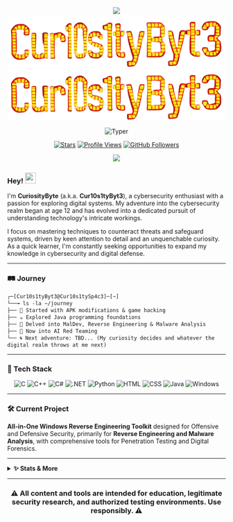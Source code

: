 <div align="center">

  <img src="https://capsule-render.vercel.app/api?type=waving&color=f6c32c&height=80&section=header&text=&fontColor=fff&animation=twinkling" />
  
  <img alt="logo" src="./Images/Logo.png#gh-dark-mode-only" width="650" />
  <img alt="logo" src="./Images/Logo.png#gh-light-mode-only" width="650" />

  <p>
    <img src="https://readme-typing-svg.demolab.com?font=Fira+Code&size=18&duration=2800&pause=1000&color=F6C32C&center=true&vCenter=true&width=720&lines=CyberSecurity+Enthusiast;Malware+Development+%7C+Reverse+Engineering;Windows+Internals+%7C+AI+Red+Teaming;Hyper-Focused+%7C+Unquenchable+Curiosity;K3yb04rd1ng+from+Cur10s1tySp4c3" alt="Typer" />
  </p>

  [![Stars](https://img.shields.io/github/stars/Cur10s1tyByt3?label=Stars&style=flat-square&color=f6c32c&labelColor=2f3429)](https://github.com/Cur10s1tyByt3?tab=repositories)
  [![Profile Views](https://komarev.com/ghpvc/?username=Cur10s1tyByt3&style=flat-square&color=f6c32c&labelColor=2f3429)](https://github.com/Cur10s1tyByt3)
  [![GitHub Followers](https://img.shields.io/github/followers/Cur10s1tyByt3?label=Followers&style=flat-square&color=f6c32c&labelColor=2f3429)](https://github.com/Cur10s1tyByt3?tab=followers)
  
  <img src="https://capsule-render.vercel.app/api?type=waving&color=f6c32c&height=80&section=footer&text=&fontColor=fff&animation=twinkling" />

</div>

### Hey! <img src="https://raw.githubusercontent.com/MartinHeinz/MartinHeinz/master/wave.gif" width="25" height="25" />

I'm **CuriosityByte** (a.k.a. **Cur10s1tyByt3**), a cybersecurity enthusiast with a passion for exploring digital systems. My adventure into the cybersecurity realm began at age 12 and has evolved into a dedicated pursuit of understanding technology's intricate workings.

I focus on mastering techniques to counteract threats and safeguard systems, driven by keen attention to detail and an unquenchable curiosity. As a quick learner, I'm constantly seeking opportunities to expand my knowledge in cybersecurity and digital defense.

---

### 🛤️ Journey

```
┌─[Cur10s1tyByt3@Cur10s1tySp4c3]─[~]
└──╼ ls -la ~/journey
├── 📱 Started with APK modifications & game hacking
├── ☕ Explored Java programming foundations
├── 🦠 Delved into MalDev, Reverse Engineering & Malware Analysis
├── 🧬 Now into AI Red Teaming
└── 🌀 Next adventure: TBD... (My curiosity decides and whatever the digital realm throws at me next)
```

---

### 🧰 Tech Stack

<div align="center">
  <img alt="C" src="https://img.shields.io/badge/-C-F6C32C?style=for-the-badge&logo=c&logoColor=black"/>
  <img alt="C++" src="https://img.shields.io/badge/-C++-F6C32C?style=for-the-badge&logo=cplusplus&logoColor=black"/>
  <img alt="C#" src="https://img.shields.io/badge/-C%23-F6C32C?style=for-the-badge&logo=c-sharp&logoColor=black"/>
  <img alt=".NET" src="https://img.shields.io/badge/-dotNET-F6C32C?style=for-the-badge&logo=dotnet&logoColor=black"/>
  <img alt="Python" src="https://img.shields.io/badge/-Python-F6C32C?style=for-the-badge&logo=python&logoColor=black"/>
  <img alt="HTML" src="https://img.shields.io/badge/-HTML-F6C32C?style=for-the-badge&logo=html5&logoColor=black"/>
  <img alt="CSS" src="https://img.shields.io/badge/-CSS-F6C32C?style=for-the-badge&logo=css&logoColor=black"/>
  <img alt="Java" src="https://img.shields.io/badge/-Java-F6C32C?style=for-the-badge&logo=openjdk&logoColor=black"/>
  <img alt="Windows" src="https://img.shields.io/badge/-Windows-F6C32C?style=for-the-badge&logo=microsoft&logoColor=black"/>
</div>

---

### 🛠️ Current Project

**All-in-One Windows Reverse Engineering Toolkit** designed for Offensive and Defensive Security, primarily for **Reverse Engineering and Malware Analysis**, with comprehensive tools for Penetration Testing and Digital Forensics.

---

<details>
<summary><b>✨ Stats & More</b></summary>

<div align="center">
  <img height="170" src="https://github-readme-stats.vercel.app/api?username=Cur10s1tyByt3&show_icons=true&theme=dark&hide_border=true&bg_color=0d1117&title_color=F6C32C&text_color=c9d1d9&icon_color=F6C32C" />

  <img src="https://github-readme-streak-stats-eight.vercel.app/?user=Cur10s1tyByt3&theme=dark&hide_border=true&background=0d1117&ring=F6C32C&fire=F6C32C&currStreakLabel=F6C32C&sideLabels=F6C32C&currStreakNum=c9d1d9&sideNums=c9d1d9" />
  
  <img src="https://github-readme-activity-graph.vercel.app/graph?username=Cur10s1tyByt3&theme=github-compact&bg_color=0d1117&color=F6C32C&line=F6C32C&point=ffffff&area=true&hide_border=true" />

</div>

</details>

---

<div align="center">

### ⚠️ All content and tools are intended for education, legitimate security research, and authorized testing environments. Use responsibly. ⚠️

</div>
